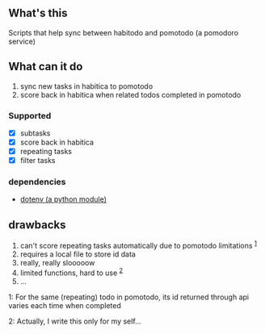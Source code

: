 ## What's this

Scripts that help sync between habitodo and pomotodo (a pomodoro service)

## What can it do

1. sync new tasks in habitica to pomotodo
2. score back in habitica when related todos completed in pomotodo

### Supported

- [x] subtasks
- [x] score back in habitica
- [x] repeating tasks
- [x] filter tasks

### dependencies

- [dotenv (a python module)](https://github.com/theskumar/python-dotenv)

## drawbacks

1. can't score repeating tasks automatically due to pomotodo limitations <sup>[1](#fn1)</sup>
2. requires a local file to store id data
3. really, really slooooow
4. limited functions, hard to use <sup>[2](#fn1)</sup>
5. ...

<a name="fn1">1</a>: For the same (repeating) todo in pomotodo, its id returned through api varies each time when completed

<a name="fn2">2</a>: Actually, I write this only for my self…
